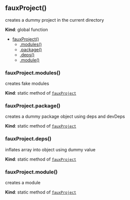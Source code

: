<a name="fauxProject"></a>
## fauxProject()
creates a dummy project in the current directory

**Kind**: global function  

* [fauxProject()](#fauxProject)
  * [.modules()](#fauxProject.modules)
  * [.package()](#fauxProject.package)
  * [.deps()](#fauxProject.deps)
  * [.module()](#fauxProject.module)

<a name="fauxProject.modules"></a>
### fauxProject.modules()
creates fake modules

**Kind**: static method of <code>[fauxProject](#fauxProject)</code>  
<a name="fauxProject.package"></a>
### fauxProject.package()
creates a dummy package object using deps and devDeps

**Kind**: static method of <code>[fauxProject](#fauxProject)</code>  
<a name="fauxProject.deps"></a>
### fauxProject.deps()
inflates array into object using dummy value

**Kind**: static method of <code>[fauxProject](#fauxProject)</code>  
<a name="fauxProject.module"></a>
### fauxProject.module()
creates a module

**Kind**: static method of <code>[fauxProject](#fauxProject)</code>  
